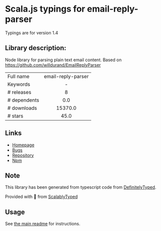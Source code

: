 
# Scala.js typings for email-reply-parser

Typings are for version 1.4

## Library description:
Node library for parsing plain text email content. Based on https://github.com/willdurand/EmailReplyParser

|                    |                 |
| ------------------ | :-------------: |
| Full name          | email-reply-parser |
| Keywords           | - |
| # releases         | 8 |
| # dependents       | 0.0 |
| # downloads        | 15370.0 |
| # stars            | 45.0 |

## Links
- [Homepage](https://github.com/crisp-oss/email-reply-parser)
- [Bugs](https://github.com/crisp-oss/email-reply-parser/issues)
- [Repository](https://github.com/crisp-oss/email-reply-parser)
- [Npm](https://www.npmjs.com/package/email-reply-parser)
    


## Note
This library has been generated from typescript code from [DefinitelyTyped](https://definitelytyped.org).

Provided with :purple_heart: from [ScalablyTyped](https://github.com/oyvindberg/ScalablyTyped)

## Usage
See [the main readme](../../readme.md) for instructions.


